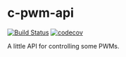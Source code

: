 # c-pwm-api

[![Build Status](https://travis-ci.org/Coderlane/c-pwm-api.svg?branch=master)](https://travis-ci.org/Coderlane/c-pwm-api) [![codecov](https://codecov.io/gh/Coderlane/c-pwm-api/branch/master/graph/badge.svg)](https://codecov.io/gh/Coderlane/c-pwm-api)

A little API for controlling some PWMs.
